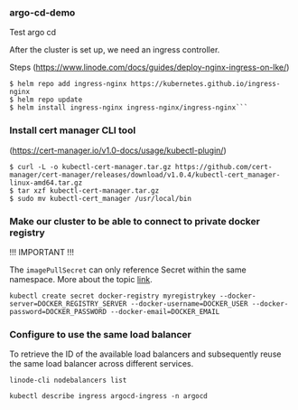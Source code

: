 ### argo-cd-demo
Test argo cd

After the cluster is set up, we need an ingress controller.

Steps (https://www.linode.com/docs/guides/deploy-nginx-ingress-on-lke/)

```
$ helm repo add ingress-nginx https://kubernetes.github.io/ingress-nginx
$ helm repo update
$ helm install ingress-nginx ingress-nginx/ingress-nginx```
```

### Install cert manager CLI tool
(https://cert-manager.io/v1.0-docs/usage/kubectl-plugin/)

```
$ curl -L -o kubectl-cert-manager.tar.gz https://github.com/cert-manager/cert-manager/releases/download/v1.0.4/kubectl-cert_manager-linux-amd64.tar.gz
$ tar xzf kubectl-cert-manager.tar.gz
$ sudo mv kubectl-cert_manager /usr/local/bin
```

### Make our cluster to be able to connect to private docker registry

!!! IMPORTANT !!!

The `imagePullSecret` can only reference Secret within the same namespace. More about the topic [link](https://stackoverflow.com/a/76210102/15647017).

```
kubectl create secret docker-registry myregistrykey --docker-server=DOCKER_REGISTRY_SERVER --docker-username=DOCKER_USER --docker-password=DOCKER_PASSWORD --docker-email=DOCKER_EMAIL
```

### Configure to use the same load balancer


To retrieve the ID of the available load balancers and subsequently reuse the same load balancer across different services.

`linode-cli nodebalancers list`

`kubectl describe ingress argocd-ingress -n argocd`